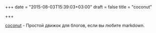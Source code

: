 +++
date = "2015-08-03T15:39:03+03:00"
draft = false
title = "coconut"

+++

<p><a href="https://github.com/mpnordland/coconut">coconut</a>&nbsp;- Простой движок для блогов, если вы любите markdown.</p>

